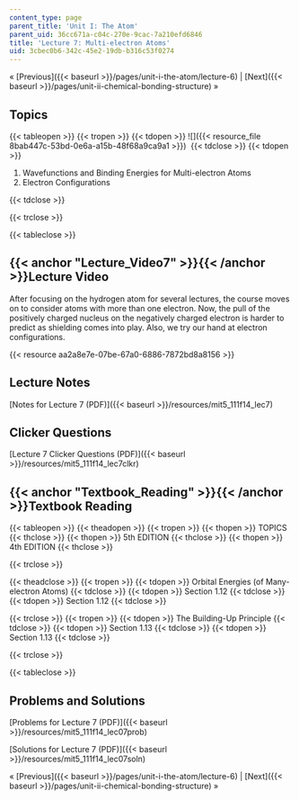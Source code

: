 ```yaml
---
content_type: page
parent_title: 'Unit I: The Atom'
parent_uid: 36cc671a-c04c-270e-9cac-7a210efd6846
title: 'Lecture 7: Multi-electron Atoms'
uid: 3cbec0b6-342c-45e2-19db-b316c53f0274
---
```


« [Previous]({{< baseurl >}}/pages/unit-i-the-atom/lecture-6) | [Next]({{< baseurl >}}/pages/unit-ii-chemical-bonding-structure) »

Topics
------

{{< tableopen >}}
{{< tropen >}}
{{< tdopen >}}
![]({{< resource_file 8bab447c-53bd-0e6a-a15b-48f68a9ca9a1 >}}) 
{{< tdclose >}}
{{< tdopen >}}


1.  Wavefunctions and Binding Energies for Multi-electron Atoms
2.  Electron Configurations


{{< tdclose >}}

{{< trclose >}}

{{< tableclose >}}

{{< anchor "Lecture_Video7" >}}{{< /anchor >}}Lecture Video
-----------------------------------------------------------

After focusing on the hydrogen atom for several lectures, the course moves on to consider atoms with more than one electron. Now, the pull of the positively charged nucleus on the negatively charged electron is harder to predict as shielding comes into play. Also, we try our hand at electron configurations.

{{< resource aa2a8e7e-07be-67a0-6886-7872bd8a8156 >}}

Lecture Notes
-------------

[Notes for Lecture 7 (PDF)]({{< baseurl >}}/resources/mit5_111f14_lec7)

Clicker Questions
-----------------

[Lecture 7 Clicker Questions (PDF)]({{< baseurl >}}/resources/mit5_111f14_lec7clkr)

{{< anchor "Textbook_Reading" >}}{{< /anchor >}}Textbook Reading
----------------------------------------------------------------

{{< tableopen >}}
{{< theadopen >}}
{{< tropen >}}
{{< thopen >}}
TOPICS
{{< thclose >}}
{{< thopen >}}
5th EDITION
{{< thclose >}}
{{< thopen >}}
4th EDITION
{{< thclose >}}

{{< trclose >}}

{{< theadclose >}}
{{< tropen >}}
{{< tdopen >}}
Orbital Energies (of Many-electron Atoms)
{{< tdclose >}}
{{< tdopen >}}
Section 1.12
{{< tdclose >}}
{{< tdopen >}}
Section 1.12
{{< tdclose >}}

{{< trclose >}}
{{< tropen >}}
{{< tdopen >}}
The Building-Up Principle
{{< tdclose >}}
{{< tdopen >}}
Section 1.13
{{< tdclose >}}
{{< tdopen >}}
Section 1.13
{{< tdclose >}}

{{< trclose >}}

{{< tableclose >}}

Problems and Solutions
----------------------

[Problems for Lecture 7 (PDF)]({{< baseurl >}}/resources/mit5_111f14_lec07prob)

[Solutions for Lecture 7 (PDF)]({{< baseurl >}}/resources/mit5_111f14_lec07soln)

« [Previous]({{< baseurl >}}/pages/unit-i-the-atom/lecture-6) | [Next]({{< baseurl >}}/pages/unit-ii-chemical-bonding-structure) »